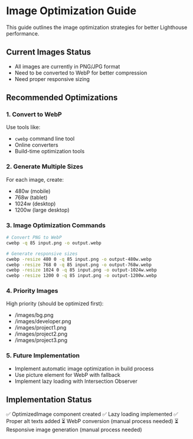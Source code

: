 # Image Optimization Guide

This guide outlines the image optimization strategies for better Lighthouse performance.

## Current Images Status
- All images are currently in PNG/JPG format
- Need to be converted to WebP for better compression
- Need proper responsive sizing

## Recommended Optimizations

### 1. Convert to WebP
Use tools like:
- `cwebp` command line tool
- Online converters
- Build-time optimization tools

### 2. Generate Multiple Sizes
For each image, create:
- 480w (mobile)
- 768w (tablet)
- 1024w (desktop)
- 1200w (large desktop)

### 3. Image Optimization Commands
```bash
# Convert PNG to WebP
cwebp -q 85 input.png -o output.webp

# Generate responsive sizes
cwebp -resize 480 0 -q 85 input.png -o output-480w.webp
cwebp -resize 768 0 -q 85 input.png -o output-768w.webp
cwebp -resize 1024 0 -q 85 input.png -o output-1024w.webp
cwebp -resize 1200 0 -q 85 input.png -o output-1200w.webp
```

### 4. Priority Images
High priority (should be optimized first):
- /images/bg.png
- /images/developer.png
- /images/project1.png
- /images/project2.png
- /images/project3.png

### 5. Future Implementation
- Implement automatic image optimization in build process
- Use picture element for WebP with fallback
- Implement lazy loading with Intersection Observer

## Implementation Status
✅ OptimizedImage component created
✅ Lazy loading implemented
✅ Proper alt texts added
⏳ WebP conversion (manual process needed)
⏳ Responsive image generation (manual process needed)
